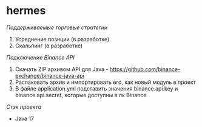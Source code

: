 # hermes

_Поддерживаемые торговые стратегии_
1. Усреднение позиции (в разработке)
2. Скальпинг (в разработке)

_Подключение Binance API_
1. Скачать ZIP архивом API для Java - https://github.com/binance-exchange/binance-java-api
2. Распаковать архив и импортировать его, как новый модуль в проект
3. В файле application.yml подставить значения binance.api.key и binance.api.secret, которые доступны в лк Binance

_Стэк проекта_
* Java 17
